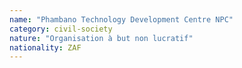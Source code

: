 ```yaml
---
name: "Phambano Technology Development Centre NPC"
category: civil-society
nature: "Organisation à but non lucratif"
nationality: ZAF
---
```

    